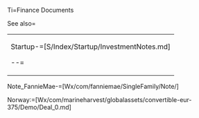 Ti=Finance Documents

See also=<table><tr><td>

Startup-=[S/Index/Startup/InvestmentNotes.md]

--=</td></tr></table>

Note_FannieMae-=[Wx/com/fanniemae/SingleFamily/Note/]

Norway:=[Wx/com/marineharvest/globalassets/convertible-eur-375/Demo/Deal_0.md]

